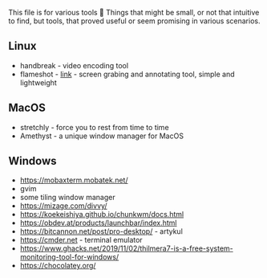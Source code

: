 This file is for various tools 🧰  Things that might be small, or not that intuitive to find, but tools, that proved useful or seem promising in various scenarios.


## Linux

* handbreak - video encoding tool
* flameshot - [link](https://github.com/flameshot-org/flameshot) - screen grabing and annotating tool, simple and lightweight


## MacOS

* stretchly - force you to rest from time to time
* Amethyst - a unique window manager for MacOS


## Windows

* https://mobaxterm.mobatek.net/
* gvim
* some tiling window manager
* https://mizage.com/divvy/
* https://koekeishiya.github.io/chunkwm/docs.html
* https://obdev.at/products/launchbar/index.html
* https://bitcannon.net/post/pro-desktop/ - artykul
* https://cmder.net - terminal emulator
* https://www.ghacks.net/2019/11/02/thilmera7-is-a-free-system-monitoring-tool-for-windows/
* https://chocolatey.org/
